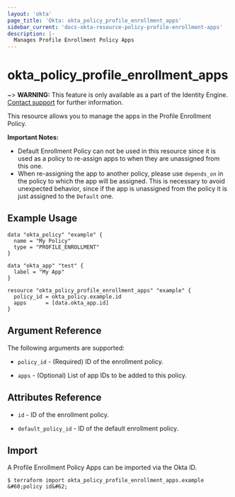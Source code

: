 ```yaml
---
layout: 'okta'
page_title: 'Okta: okta_policy_profile_enrollment_apps'
sidebar_current: 'docs-okta-resource-policy-profile-enrollment-apps'
description: |-
  Manages Profile Enrollment Policy Apps
---
```


# okta_policy_profile_enrollment_apps

~> **WARNING:** This feature is only available as a part of the Identity Engine. [Contact support](mailto:dev-inquiries@okta.com) for further information.

This resource allows you to manage the apps in the Profile Enrollment Policy. 

**Important Notes:** 
 - Default Enrollment Policy can not be used in this resource since it is used as a policy to re-assign apps to when they are unassigned from this one.
 - When re-assigning the app to another policy, please use `depends_on` in the policy to which the app will be assigned. This is necessary to avoid 
  unexpected behavior, since if the app is unassigned from the policy it is just assigned to the `Default` one.

## Example Usage

```hcl
data "okta_policy" "example" {
  name = "My Policy"
  type = "PROFILE_ENROLLMENT"
}

data "okta_app" "test" {
  label = "My App"
}

resource "okta_policy_profile_enrollment_apps" "example" {
  policy_id = okta_policy.example.id
  apps      = [data.okta_app.id]
}
```

## Argument Reference

The following arguments are supported:

- `policy_id` - (Required) ID of the enrollment policy.

- `apps` - (Optional) List of app IDs to be added to this policy.

## Attributes Reference

- `id` - ID of the enrollment policy.

- `default_policy_id` - ID of the default enrollment policy.

## Import

A Profile Enrollment Policy Apps can be imported via the Okta ID.

```
$ terraform import okta_policy_profile_enrollment_apps.example &#60;policy id&#62;
```
